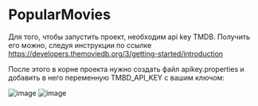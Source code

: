 # PopularMovies
Для того, чтобы запустить проект, необходим api key TMDB. Получить его можно, следуя инструкции по ссылке https://developers.themoviedb.org/3/getting-started/introduction

После этого в корне проекта нужно создать файл apikey.properties и добавить в него переменную TMBD_API_KEY с вашим ключом:

![image](https://user-images.githubusercontent.com/28695957/217644323-ac721af7-aafd-45a5-9e51-0d7ac7828f5e.png)
![image](https://user-images.githubusercontent.com/28695957/217644710-afe8638d-623f-467d-badd-2e1323e52af4.png)
